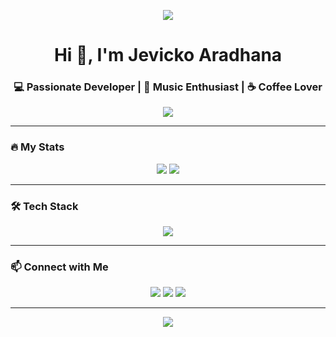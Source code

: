 <!-- Banner -->
<p align="center">
  <img src="https://capsule-render.vercel.app/api?type=waving&color=gradient&height=150&section=header&text=Welcome+to+My+GitHub!&fontSize=30&fontColor=fff" />
</p>

<!-- Salam dan Perkenalan -->
<h1 align="center">Hi 👋, I'm Jevicko Aradhana</h1>
<h3 align="center">💻 Passionate Developer | 🎸 Music Enthusiast | ☕ Coffee Lover</h3>

<!-- Animasi Teks -->
<p align="center">
  <img src="https://readme-typing-svg.herokuapp.com?size=22&color=00C3FF&width=500&lines=I+love+coding+and+building+projects;Always+learning+new+things;Open+to+collaboration+and+ideas!">
</p>

---

### 🔥 My Stats
<p align="center">
  <img src="https://github-readme-stats.vercel.app/api?username=jevicko&show_icons=true&theme=tokyonight" />
  <img src="https://github-readme-streak-stats.herokuapp.com/?user=jevicko&theme=tokyonight" />
</p>

---

### 🛠 Tech Stack
<p align="center">
  <img src="https://skillicons.dev/icons?i=html,css,js,php,python,java,unity,react,mysql,git" />
</p>

---

### 📫 Connect with Me
<p align="center">
  <a href="https://www.linkedin.com/in/jevickoaradhana/" target="_blank"><img src="https://img.shields.io/badge/LinkedIn-0077B5?style=for-the-badge&logo=linkedin&logoColor=white" /></a>
  <a href="aradhanajevicko@gmail.com" target="_blank"><img src="https://img.shields.io/badge/Gmail-D14836?style=for-the-badge&logo=gmail&logoColor=white" /></a>
  <a href="https://instagram.com/jevicko_" target="_blank"><img src="https://img.shields.io/badge/Instagram-E4405F?style=for-the-badge&logo=instagram&logoColor=white" /></a>
</p>

---

<p align="center">
  <img src="https://capsule-render.vercel.app/api?type=waving&color=gradient&height=120&section=footer"/>
</p>

